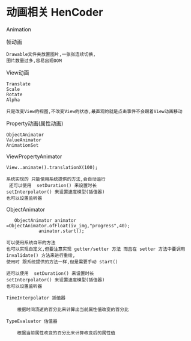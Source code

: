 # 动画相关 HenCoder

Animation

帧动画

    Drawable文件夹放置图片,一张张连续切换,
    图片数量过多,容易出现OOM

View动画
    
    Translate
    Scale
    Rotate
    Alpha
    
    只是改变View的视图,不改变View的状态,最直观的就是点击事件不会跟着View动画移动
    
Property动画(属性动画)
    
    ObjectAnimator
    ValueAnimator
    AnimationSet

ViewPropertyAnimator

    View..animate().translationX(100);
    
    系统实现的 只能使用系统提供的方法,会自动运行
     还可以使用  setDuration() 来设置时长
    setInterpolator() 来设置速度模型(插值器)
    也可以设置监听器  
    
ObjectAnimator
    
       ObjectAnimator animator =ObjectAnimator.ofFloat(iv_img,"progress",40);
                animator.start();

    可以使用系统自带的方法
    也可以实现自定义,但要注意实现 getter/setter 方法 而且在 setter 方法中要调用 invalidate() 方法来进行重绘,
    使用时 跟系统提供的方法一样,但是需要手动 start()
    
    还可以使用  setDuration() 来设置时长
    setInterpolator() 来设置速度模型(插值器)
    也可以设置监听器
    
    TimeInterpolator 插值器 
    
        根据时间流逝的百分比来计算出当前属性值改变的百分比
       
    TypeEvaluator 估值器
    
        根据当前属性改变的百分比来计算改变后的属性值
